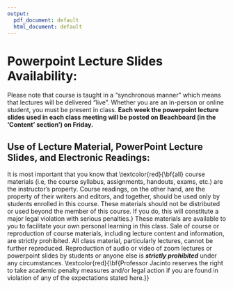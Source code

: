 ```yaml
---
output:
  pdf_document: default
  html_document: default
---
```

# Powerpoint Lecture Slides Availability:

Please note that course is taught in a “synchronous manner” which means that lectures will be delivered “live”. Whether you are an in-person or online student, you must be present in class. **Each week the powerpoint lecture slides used in each class meeting will be posted on Beachboard (in the ‘Content’ section’) on Friday.**

## Use of Lecture Material, PowerPoint Lecture Slides, and Electronic Readings: 
It is most important that you know that \textcolor{red}{\bf{all} course materials (i.e, the course syllabus, assignments, handouts, exams, etc.) are the instructor’s property. Course readings, on the other hand, are the property of their writers and editors, and together, should be used only by students enrolled in this course. These materials should not be distributed or used beyond the member of this course. If you do, this will constitute a major legal violation with serious penalties.} These materials are available to you to facilitate your own personal learning in this class. Sale of course or reproduction of course materials, including lecture content and information, are strictly prohibited. All class material, particularly lectures, cannot be further reproduced. Reproduction of audio or video of zoom lectures or powerpoint slides by students or anyone else is ***strictly prohibited*** under any circumstances. \textcolor{red}{\bf{Professor Jacinto reserves the right to take academic penalty measures and/or legal action if you are found in violation of any of the expectations stated here.}}